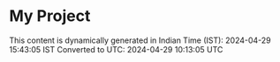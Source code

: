 # My Project

This content is dynamically generated in Indian Time (IST): 2024-04-29 15:43:05 IST
Converted to UTC: 2024-04-29 10:13:05 UTC
